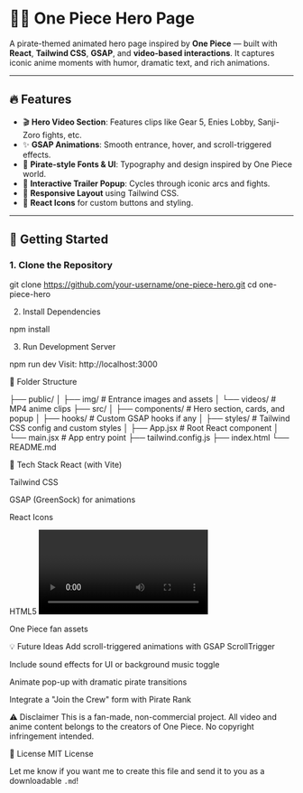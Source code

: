 # 🏴‍☠️ One Piece Hero Page

A pirate-themed animated hero page inspired by **One Piece** — built with **React**, **Tailwind CSS**, **GSAP**, and **video-based interactions**. It captures iconic anime moments with humor, dramatic text, and rich animations.

---

## 🔥 Features

- 🎬 **Hero Video Section**: Features clips like Gear 5, Enies Lobby, Sanji-Zoro fights, etc.
- ✨ **GSAP Animations**: Smooth entrance, hover, and scroll-triggered effects.
- 🎨 **Pirate-style Fonts & UI**: Typography and design inspired by One Piece world.
- 🧭 **Interactive Trailer Popup**: Cycles through iconic arcs and fights.
- 📱 **Responsive Layout** using Tailwind CSS.
- 🎯 **React Icons** for custom buttons and styling.

---

## 🚀 Getting Started

### 1. Clone the Repository

git clone https://github.com/your-username/one-piece-hero.git
cd one-piece-hero

2. Install Dependencies

npm install

3. Run Development Server

npm run dev
Visit: http://localhost:3000

📁 Folder Structure

├── public/
│   ├── img/                 # Entrance images and assets
│   └── videos/              # MP4 anime clips
├── src/
│   ├── components/          # Hero section, cards, and popup
│   ├── hooks/               # Custom GSAP hooks if any
│   ├── styles/              # Tailwind CSS config and custom styles
│   ├── App.jsx              # Root React component
│   └── main.jsx             # App entry point
├── tailwind.config.js
├── index.html
└── README.md

🧰 Tech Stack
React (with Vite)

Tailwind CSS

GSAP (GreenSock) for animations

React Icons

HTML5 <video> for animated hero section

One Piece fan assets

💡 Future Ideas
Add scroll-triggered animations with GSAP ScrollTrigger

Include sound effects for UI or background music toggle

Animate pop-up with dramatic pirate transitions

Integrate a "Join the Crew" form with Pirate Rank

⚠️ Disclaimer
This is a fan-made, non-commercial project. All video and anime content belongs to the creators of One Piece. No copyright infringement intended.

📜 License
MIT License

Let me know if you want me to create this file and send it to you as a downloadable `.md`!